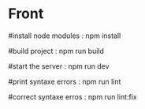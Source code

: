 # Front

#install node modules : npm install

#build project : npm run build

#start the server : npm run dev

#print syntaxe errors : npm run lint

#correct syntaxe erros : npm run lint:fix
